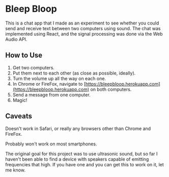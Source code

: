 # Bleep Bloop

This is a chat app that I made as an experiment to see whether you could send and receive text between two computers using sound. The chat was implemented using React, and the signal processing was done via the Web Audio API.

## How to Use

1. Get two computers.
2. Put them next to each other (as close as possible, ideally).
3. Turn the volume up all the way on each one.
4. In Chrome or FireFox, navigate to [https://bleepbloop.herokuapp.com](https://bleepbloop.herokuapp.com) on both computers.
5. Send a message from one computer.
6. Magic!

## Caveats

Doesn't work in Safari, or really any browsers other than Chrome and FireFox.

Probably won't work on most smartphones.

The original goal for this project was to use ultrasonic sound, but so far I haven't been able to find a device with speakers capable of emitting frequencies that high. If you have one and you can get this to work on it, let me know.

